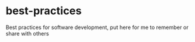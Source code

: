 # best-practices
Best practices for software development, put here for me to remember or share with others
